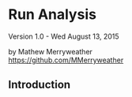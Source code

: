 Run Analysis
========

Version 1.0 - Wed August 13, 2015

by Mathew Merryweather  
<https://github.com/MMerryweather>


Introduction
------------